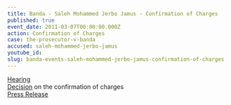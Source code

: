 ```yaml
---
title: Banda - Saleh Mohammed Jerbo Jamus - Confirmation of Charges
published: true
event_date: 2011-03-07T00:00:00.000Z
action: Confirmation of Charges
case: the-prosecutor-v-banda
accused: saleh-mohammed-jerbo-jamus
youtube_id:
slug: banda-events-saleh-mohammed-jerbo-jamus-confirmation-of-charges
---
```



[Hearing](https://youtu.be/3AC9QWOtDfA)
<br>[Decision](https://www.icc-cpi.int/Pages/record.aspx?docNo=ICC-02/05-03/09-121-Corr-Red) on the confirmation of charges
<br>[Press Release](https://www.icc-cpi.int/Pages/item.aspx?name=PR635)